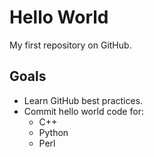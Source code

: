 # Hello World

My first repository on GitHub.

## Goals

* Learn GitHub best practices.
* Commit hello world code for:
    * C++
    * Python
    * Perl
